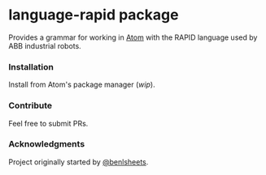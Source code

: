 # language-rapid package

Provides a grammar for working in [Atom](http://www.atom.io) with the RAPID language used by ABB industrial robots.

### Installation
Install from Atom's package manager (_wip_).

### Contribute
Feel free to submit PRs.

### Acknowledgments
Project originally started by [@benlsheets](http://www.github.com/benlsheets).
